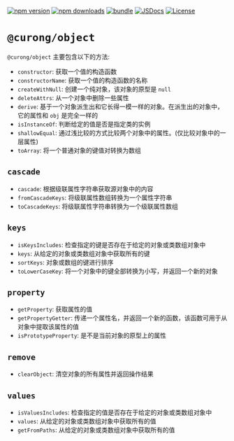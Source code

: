 [![npm version][npm-version-src]][npm-version-href]
[![npm downloads][npm-downloads-src]][npm-downloads-href]
[![bundle][bundle-src]][bundle-href]
[![JSDocs][jsdocs-src]][jsdocs-href]
[![License][license-src]][license-href]

[npm-version-src]: https://img.shields.io/npm/v/@curong/object?style=flat&colorA=080f12&colorB=1fa669
[npm-version-href]: https://npmjs.com/package/@curong/object
[npm-downloads-src]: https://img.shields.io/npm/dm/@curong/object?style=flat&colorA=080f12&colorB=1fa669
[npm-downloads-href]: https://npmjs.com/package/@curong/object
[bundle-src]: https://img.shields.io/bundlephobia/minzip/@curong/object?style=flat&colorA=080f12&colorB=1fa669&label=minzip
[bundle-href]: https://bundlephobia.com/result?p=@curong/object
[license-src]: https://img.shields.io/github/license/wtklbm/curong.svg?style=flat&colorA=080f12&colorB=1fa669
[license-href]: https://github.com/wtklbm/curong/blob/main/LICENSE
[jsdocs-src]: https://img.shields.io/badge/jsdocs-reference-080f12?style=flat&colorA=080f12&colorB=1fa669
[jsdocs-href]: https://www.jsdocs.io/package/@curong/object

# `@curong/object`

`@curong/object` 主要包含以下的方法:

- `constructor`: 获取一个值的构造函数
- `constructorName`: 获取一个值的构造函数的名称
- `createWithNull`: 创建一个纯对象，该对象的原型是 `null`
- `deleteAttrs`: 从一个对象中删除一些属性
- `derive`: 基于一个对象派生出和它长得一模一样的对象。在派生出的对象中，它的属性和 `obj` 是完全一样的
- `isInstanceOf`: 判断给定的值是否是指定类的实例
- `shallowEqual`: 通过浅比较的方式比较两个对象中的属性。(仅比较对象中的一层属性)
- `toArray`: 将一个普通对象的键值对转换为数组

##  `cascade`

- `cascade`: 根据级联属性字符串获取源对象中的内容
- `fromCascadeKeys`: 将级联属性数组转换为一个属性字符串
- `toCascadeKeys`: 将级联属性字符串转换为一个级联属性数组

##  `keys`

- `isKeysIncludes`: 检查指定的键是否存在于给定的对象或类数组对象中
- `keys`: 从给定的对象或类数组对象中获取所有的键
- `sortKeys`: 对象或数组的键进行排序
- `toLowerCaseKey`: 将一个对象中的键全部转换为小写，并返回一个新的对象

##  `property`

- `getProperty`: 获取属性的值
- `getPropertyGetter`: 传递一个属性名，并返回一个新的函数，该函数可用于从对象中提取该属性的值
- `isPrototypeProperty`: 是不是当前对象的原型上的属性

## `remove`

- `clearObject`: 清空对象的所有属性并返回操作结果

##  `values`

- `isValuesIncludes`: 检查指定的值是否存在于给定的对象或类数组对象中
- `values`: 从给定的对象或类数组对象中获取所有的值
- `getFromPaths`: 从给定的对象或类数组对象中获取所有的值
